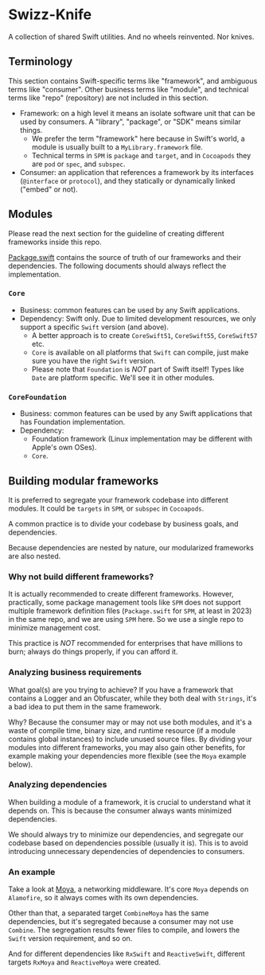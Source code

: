 # Swizz-Knife

A collection of shared Swift utilities. And no wheels reinvented. Nor knives.

## Terminology

This section contains Swift-specific terms like "framework", and ambiguous terms like "consumer". Other business terms like "module", and technical terms like "repo" (repository) are not included in this section.

- Framework: on a high level it means an isolate software unit that can be used by consumers. A "library", "package", or "SDK" means similar things.
  - We prefer the term "framework" here because in Swift's world, a module is usually built to a `MyLibrary.framework` file.
  - Technical terms in `SPM` is `package` and `target`, and in `Cocoapods` they are `pod` or `spec`, and `subspec`.
- Consumer: an application that references a framework by its interfaces (`@interface` or `protocol`), and they statically or dynamically linked ("embed" or not).

## Modules

Please read the next section for the guideline of creating different frameworks inside this repo.

[Package.swift](./Package.swift) contains the source of truth of our frameworks and their dependencies. The following documents should always reflect the implementation.

### `Core`

- Business: common features can be used by any Swift applications.
- Dependency: Swift only. Due to limited development resources, we only support a specific `Swift` version (and above).
  - A better approach is to create `CoreSwift51`, `CoreSwift55`, `CoreSwift57` etc.
  - `Core` is available on all platforms that `Swift` can compile, just make sure you have the right `Swift` version.
  - Please note that `Foundation` is *NOT* part of Swift itself! Types like `Date` are platform specific. We'll see it in other modules.

### `CoreFoundation`

- Business: common features can be used by any Swift applications that has Foundation implementation.
- Dependency:
  - Foundation framework (Linux implementation may be different with Apple's own OSes).
  - `Core`.

## Building modular frameworks

It is preferred to segregate your framework codebase into different modules. It could be `targets` in `SPM`, or `subspec` in `Cocoapods`.

A common practice is to divide your codebase by business goals, and dependencies.

Because dependencies are nested by nature, our modularized frameworks are also nested.

### Why not build different frameworks?

It is actually recommended to create different frameworks. However, practically, some package management tools like `SPM` does not support multiple framework definition files (`Package.swift` for `SPM`, at least in 2023) in the same repo, and we are using `SPM` here. So we use a single repo to minimize management cost.

This practice is *NOT* recommended for enterprises that have millions to burn; always do things properly, if you can afford it.

### Analyzing business requirements

What goal(s) are you trying to achieve? If you have a framework that contains a Logger and an Obfuscater, while they both deal with `Strings`, it's a bad idea to put them in the same framework.

Why? Because the consumer may or may not use both modules, and it's a waste of compile time, binary size, and runtime resource (if a module contains global instances) to include unused source files. By dividing your modules into different frameworks, you may also gain other benefits, for example making your dependencies more flexible (see the `Moya` example below).

### Analyzing dependencies

When building a module of a framework, it is crucial to understand what it depends on. This is because the consumer always wants minimized dependencies.

We should always try to minimize our dependencies, and segregate our codebase based on dependencies possible (usually it is). This is to avoid introducing unnecessary dependencies of dependencies to consumers.

### An example

Take a look at [Moya](https://github.com/Moya/Moya#moya-version-vs-swift-version), a networking middleware. It's core `Moya` depends on `Alamofire`, so it always comes with its own dependencies.

Other than that, a separated target `CombineMoya` has the same dependencies, but it's segregated because a consumer may not use `Combine`. The segregation results fewer files to compile, and lowers the `Swift` version requirement, and so on.

And for different dependencies like `RxSwift` and `ReactiveSwift`, different targets `RxMoya` and `ReactiveMoya` were created.